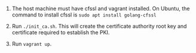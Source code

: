 1. The host machine must have cfssl and vagrant installed.
On Ubuntu, the command to install cfssl is ```sudo apt install golang-cfssl```

2. Run ```./init_ca.sh```. This will create the certificate authority root key and certificate required to establish the PKI.

3. Run ```vagrant up```.
